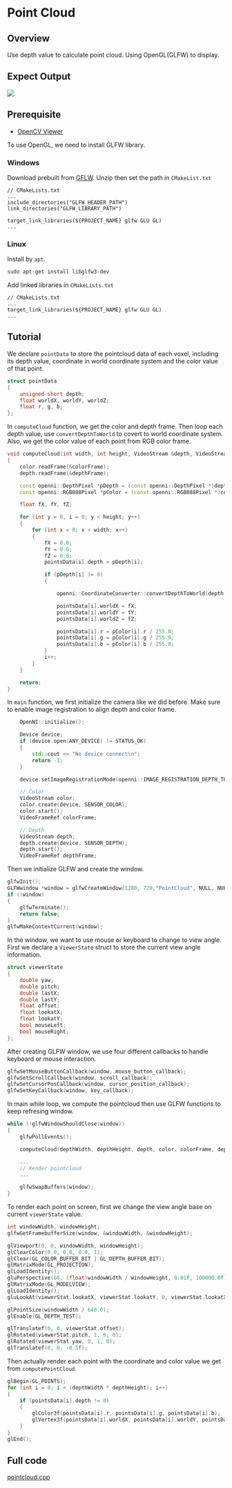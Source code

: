 # Point Cloud

## Overview

Use depth value to calculate point cloud. Using OpenGL(GLFW) to display.

## Expect Output

![](../../.asset/pointcloud.png)

## Prerequisite

- [OpenCV Viewer](../opencv_viewer/)

To use OpenGL, we need to install GLFW library.

### Windows

Download prebuilt from [GFLW](https://www.glfw.org/download). Unzip then set the path in `CMakeList.txt`

```text
// CMakeLists.txt
...
include_directories("GLFW_HEADER_PATH")
link_directories("GLFW_LIBRARY_PATH")

target_link_libraries(${PROJECT_NAME} glfw GLU GL)
...
```

### Linux

Install by `apt`.

```bash
sudo apt-get install libglfw3-dev
```

Add linked libraries in `CMakeLists.txt`

```text
// CMakeLists.txt
...
target_link_libraries(${PROJECT_NAME} glfw GLU GL)
...
```

## Tutorial

We declare `pointData` to store the pointcloud data of each voxel, including its depth value, coordinate in world coordinate system and the color value of that point.

```cpp
struct pointData
{
    unsigned short depth;
    float worldX, worldY, worldZ;
    float r, g, b;
};
```

In `computeCloud` function, we get the color and depth frame. Then loop each depth value, use `convertDepthToWorld` to covert to world coordinate system. Also, we get the color value of each point from RGB color frame.

```cpp
void computeCloud(int width, int height, VideoStream &depth, VideoStream &color, VideoFrameRef &colorFrame, VideoFrameRef &depthFrame)
{
    color.readFrame(&colorFrame);
    depth.readFrame(&depthFrame);

    const openni::DepthPixel *pDepth = (const openni::DepthPixel *)depthFrame.getData();
    const openni::RGB888Pixel *pColor = (const openni::RGB888Pixel *)colorFrame.getData();

    float fX, fY, fZ;

    for (int y = 0, i = 0; y < height; y++)
    {
        for (int x = 0; x < width; x++)
        {
            fX = 0.0;
            fY = 0.0;
            fZ = 0.0;
            pointsData[i].depth = pDepth[i];

            if (pDepth[i] != 0)
            {

                openni::CoordinateConverter::convertDepthToWorld(depth, x, y, pDepth[i], &fX, &fY, &fZ);

                pointsData[i].worldX = fX;
                pointsData[i].worldY = fY;
                pointsData[i].worldZ = fZ;

                pointsData[i].r = pColor[i].r / 255.0;
                pointsData[i].g = pColor[i].g / 255.0;
                pointsData[i].b = pColor[i].b / 255.0;
            }
            i++;
        }
    }

    return;
}
```

In `main` function, we first initialize the camera like we did before. Make sure to enable image registration to align depth and color frame.

```cpp
    OpenNI::initialize();

    Device device;
    if (device.open(ANY_DEVICE) != STATUS_OK)
    {
        std::cout << "No device connect\n";
        return -1;
    }

    device.setImageRegistrationMode(openni::IMAGE_REGISTRATION_DEPTH_TO_COLOR);

    // Color
    VideoStream color;
    color.create(device, SENSOR_COLOR);
    color.start();
    VideoFrameRef colorFrame;

    // Depth
    VideoStream depth;
    depth.create(device, SENSOR_DEPTH);
    depth.start();
    VideoFrameRef depthFrame;
```

Then we initialize GLFW and create the window.

```cpp
glfwInit();
GLFWwindow *window = glfwCreateWindow(1280, 720,"PointCloud", NULL, NULL);
if (!window)
{
    glfwTerminate();
    return false;
}
glfwMakeContextCurrent(window);
```

In the window, we want to use mouse or keyboard to change to view angle. First we declare a `ViewerState` struct to store the current view angle information.

```cpp
struct viewerState
{
    double yaw;
    double pitch;
    double lastX;
    double lastY;
    float offset;
    float lookatX;
    float lookatY;
    bool mouseLeft;
    bool mouseRight;
};
```

After creating GLFW window, we use four different callbacks to handle keyboard or mouse interaction.

```cpp
glfwSetMouseButtonCallback(window, mouse_button_callback);
glfwSetScrollCallback(window, scroll_callback);
glfwSetCursorPosCallback(window, cursor_position_callback);
glfwSetKeyCallback(window, key_callback);
```

In main while loop, we compute the pointcloud then use GLFW functions to keep refresing window.

```cpp
while (!glfwWindowShouldClose(window))
{
    glfwPollEvents();

    computeCloud(depthWidth, depthHeight, depth, color, colorFrame, depthFrame);

    ...
    // Render pointcloud
    ...

    glfwSwapBuffers(window);
}
```

To render each point on screen, first we change the view angle base on current `viewerState` value.

```cpp
int windowWidth, windowHeight;
glfwGetFramebufferSize(window, &windowWidth, &windowHeight);

glViewport(0, 0, windowWidth, windowHeight);
glClearColor(0.0, 0.0, 0.0, 1);
glClear(GL_COLOR_BUFFER_BIT | GL_DEPTH_BUFFER_BIT);
glMatrixMode(GL_PROJECTION);
glLoadIdentity();
gluPerspective(60, (float)windowWidth / windowHeight, 0.01f, 100000.0f);
glMatrixMode(GL_MODELVIEW);
glLoadIdentity();
gluLookAt(viewerStat.lookatX, viewerStat.lookatY, 0, viewerStat.lookatX, viewerStat.lookatY, 1, 0, 1, 0);

glPointSize(windowWidth / 640.0);
glEnable(GL_DEPTH_TEST);

glTranslatef(0, 0, viewerStat.offset);
glRotated(viewerStat.pitch, 1, 0, 0);
glRotated(viewerStat.yaw, 0, 1, 0);
glTranslatef(0, 0, -0.5f);
```

Then actually render each point with the coordinate and color value we get from `computePointCloud`.

```cpp
glBegin(GL_POINTS);
for (int i = 0; i < (depthWidth * depthHeight); i++)
{
    if (pointsData[i].depth != 0)
    {
        glColor3f(pointsData[i].r, pointsData[i].g, pointsData[i].b);
        glVertex3f(pointsData[i].worldX, pointsData[i].worldY, pointsData[i].worldZ);
    }
}
glEnd();
```

## Full code

[pointcloud.cpp](https://github.com/HedgeHao/LIPSedgeSDK_Tutorial/blob/master/c%2B%2B/align-depth-color/pointcloud.cpp)
